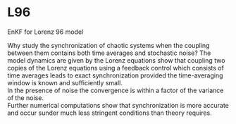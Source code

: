  # L96
EnKF for Lorenz 96 model

Why study the synchronization of chaotic systems when the coupling between them contains both time averages 
and stochastic noise?  The model dynamics are given by the Lorenz equations show that coupling two 
copies of the Lorenz equations using a feedback control which consists of time averages
leads to exact synchronization provided the time-averaging window is  known  and  sufficiently  small.   
In  the  presence  of  noise  the  convergence  is  within  a  factor  of  the  variance  of  the  noise.   
Further numerical computations show that synchronization is more accurate and occur sunder much less 
stringent conditions than theory requires.

